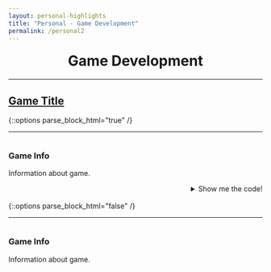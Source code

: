 ```yaml
---
layout: personal-highlights
title: "Personal - Game Development"
permalink: /personal2
---
```


<h1 style="text-align:center;margin-top:20px;">Game Development</h1>
<div class="row">
  <hr>
  <h2><a href="#">Game Title</a></h2>
</div>
{::options parse_block_html="true" /}
<div class="row">
<hr>
<div class="row">
<div class="col-sm-6">
<img class="enlarge" src="" style="max-width:90%" max-height="350">
</div>
<div class="col-sm-6">
<h3>Game Info</h3>
<p>Information about game.</p>
</div>
</div>
<div class="row">
<details><summary markdown="span" style="text-align:right">Show me the code!</summary>
	
```java

```

</details>
<br/>
</div>
</div>
{::options parse_block_html="false" /}

<div class="row">
  <hr>
  <div class="col-sm-6">
    <img class="enlarge" src="" style="max-width:90%" max-height="350">
  </div>
  <div class="col-sm-6">
    <h3>Game Info</h3>
    <p>Information about game.</p>
  </div>
</div>
